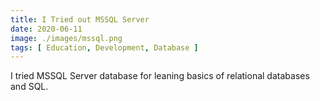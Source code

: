 ```yaml
---
title: I Tried out MSSQL Server
date: 2020-06-11
image: ./images/mssql.png
tags: [ Education, Development, Database ]
---
```


I tried MSSQL Server database for leaning basics of relational databases and SQL.
